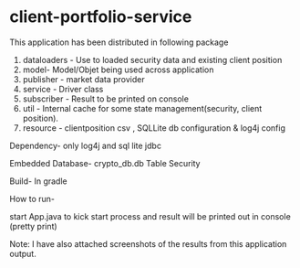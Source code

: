 # client-portfolio-service

This application has been distributed in following package

1.  dataloaders - Use to loaded security data and existing client position
2.  model- Model/Objet being used across application
3.  publisher - market data provider
4.  service - Driver class
5.  subscriber - Result to be printed on console
6.  util - Internal cache for some state management(security, client position).
7.  resource - clientposition csv , SQLLite db configuration & log4j config

Dependency- only log4j and sql lite jdbc

Embedded Database- crypto_db.db
Table              Security

Build- In gradle

How to run-

start App.java to kick start process and result will be printed out in console (pretty print)

Note: I have also attached screenshots of the results from this application output.






